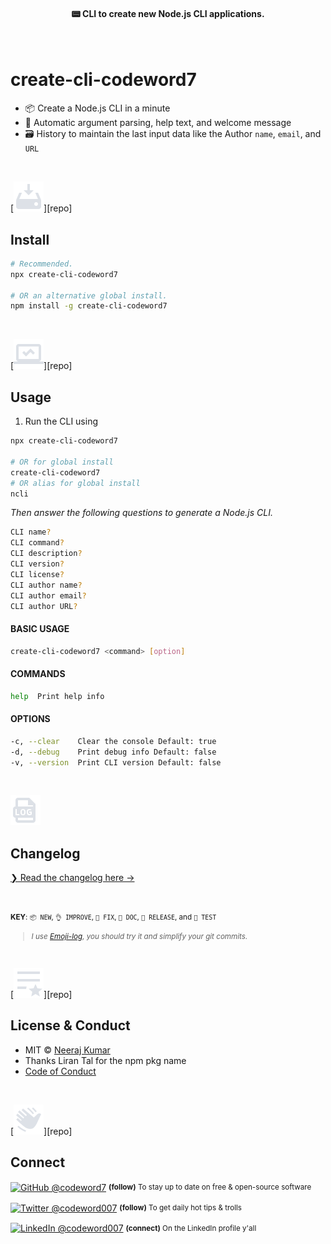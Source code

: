 <h4 align="center">

📟 CLI to create new Node.js CLI applications.

</h4>

<br>

# create-cli-codeword7

- 📦 Create a Node.js CLI in a minute
- 🤯 Automatic argument parsing, help text, and welcome message
- 🗃️ History to maintain the last input data like the Author `name`, `email`, and `URL`

<br>

[![📟](https://raw.githubusercontent.com/ahmadawais/stuff/master/images/git/install.png)][repo]

## Install

```sh
# Recommended.
npx create-cli-codeword7

# OR an alternative global install.
npm install -g create-cli-codeword7
```

<br>

[![⚙️](https://raw.githubusercontent.com/ahmadawais/stuff/master/images/git/usage.png)][repo]

## Usage

1. Run the CLI using

```sh
npx create-cli-codeword7

# OR for global install
create-cli-codeword7
# OR alias for global install
ncli
```

_Then answer the following questions to generate a Node.js CLI._

```sh
CLI name?
CLI command?
CLI description?
CLI version?
CLI license?
CLI author name?
CLI author email?
CLI author URL?
```

#### BASIC USAGE

```sh
create-cli-codeword7 <command> [option]
```

#### COMMANDS

```sh
help  Print help info
```

#### OPTIONS

```sh
-c, --clear    Clear the console Default: true
-d, --debug    Print debug info Default: false
-v, --version  Print CLI version Default: false
```

<br>

[![📝](https://raw.githubusercontent.com/ahmadawais/stuff/master/images/git/log.png)](changelog.md)

## Changelog

[❯ Read the changelog here →](changelog.md)

<br>

<small>**KEY**: `📦 NEW`, `👌 IMPROVE`, `🐛 FIX`, `📖 DOC`, `🚀 RELEASE`, and `🤖 TEST`

> _I use [Emoji-log](https://github.com/ahmadawais/Emoji-Log), you should try it and simplify your git commits._

</small>

<br>

[![📃](https://raw.githubusercontent.com/ahmadawais/stuff/master/images/git/license.png)][repo]

## License & Conduct

- MIT © [Neeraj Kumar](https://twitter.com/codeword007/)
- Thanks Liran Tal for the npm pkg name
- [Code of Conduct](code-of-conduct.md)

<br>

[![🙌](https://raw.githubusercontent.com/ahmadawais/stuff/master/images/git/connect.png)][repo]

## Connect

<div align="left">
    <p><a href="https://github.com/codeword7"><img alt="GitHub @codeword7" align="center" src="https://img.shields.io/badge/GITHUB-gray.svg?colorB=6cc644&style=flat" /></a>&nbsp;<small><strong>(follow)</strong> To stay up to date on free & open-source software</small></p>
    <p><a href="https://twitter.com/codeword007/"><img alt="Twitter @codeword007" align="center" src="https://img.shields.io/badge/TWITTER-gray.svg?colorB=1da1f2&style=flat" /></a>&nbsp;<small><strong>(follow)</strong> To get daily hot tips & trolls</small></p>
    <p><a href="https://www.linkedin.com/in/codeword007/"><img alt="LinkedIn @codeword007" align="center" src="https://img.shields.io/badge/LINKEDIN-gray.svg?colorB=0077b5&style=flat" /></a>&nbsp;<small><strong>(connect)</strong> On the LinkedIn profile y'all</small></p>
</div>

<br>
